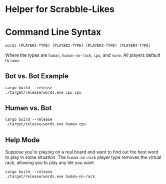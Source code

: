 Helper for Scrabble-Likes
=========================

# Command Line Syntax

```txt
words [PLAYER1-TYPE] [PLAYER2-TYPE] [PLAYER3-TYPE] [PLAYER4-TYPE]
```

Where the types are `human`, `human-no-rack`, `cpu`, and `none`.
All players default to `none`.

## Bot vs. Bot Example

```txt
cargo build --release
./target/release/words.exe cpu cpu
```

## Human vs. Bot

```txt
cargo build --release
./target/release/words.exe human cpu
```

## Help Mode

Suppose you're playing on a real board and want to find out the best word to
play in some situation. The `human-no-rack` player type removes the virtual rack, allowing
you to play any tile you want.

```txt
cargo build --release
./target/release/words.exe human-no-rack
```
